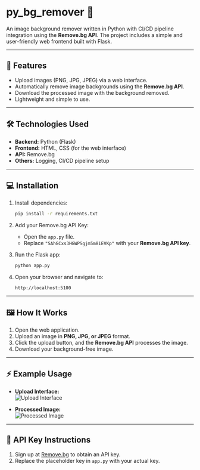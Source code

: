 # **py_bg_remover** 🌟  
An image background remover written in Python with CI/CD pipeline integration using the **Remove.bg API**. The project includes a simple and user-friendly web frontend built with Flask.

---

## 🚀 **Features**

- Upload images (PNG, JPG, JPEG) via a web interface.
- Automatically remove image backgrounds using the **Remove.bg API**.
- Download the processed image with the background removed.
- Lightweight and simple to use.

---

## 🛠️ **Technologies Used**

- **Backend:** Python (Flask)  
- **Frontend:** HTML, CSS (for the web interface)  
- **API:** Remove.bg  
- **Others:** Logging, CI/CD pipeline setup  

---

## 💻 **Installation**

1. Install dependencies:  
   ```bash
   pip install -r requirements.txt
   ```

2. Add your Remove.bg API Key:
   - Open the `app.py` file.
   - Replace `"SAhGCxs3HGWPSgjm5m8iEVKp"` with your **Remove.bg API key**.

3. Run the Flask app:  
   ```bash
   python app.py
   ```

4. Open your browser and navigate to:  
   ```
   http://localhost:5100
   ```

---

## 🖼️ **How It Works**

1. Open the web application.
2. Upload an image in **PNG, JPG, or JPEG** format.
3. Click the upload button, and the **Remove.bg API** processes the image.
4. Download your background-free image.

---

## ⚡ **Example Usage**

- **Upload Interface:**  
  ![Upload Interface]([https://postimg.cc/dD8P0g4Q])  

- **Processed Image:**  
  ![Processed Image]([https://postimg.cc/zLL4YQyr])

---

## 🔑 **API Key Instructions**

1. Sign up at [Remove.bg](https://www.remove.bg/) to obtain an API key.
2. Replace the placeholder key in `app.py` with your actual key.
